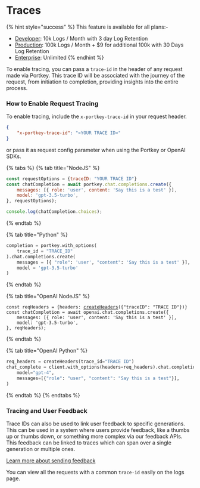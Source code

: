 # Traces

{% hint style="success" %}
This feature is available for all plans:-

* [Developer](https://app.portkey.ai/): 10k Logs / Month with 3 day Log Retention
* [Production](https://app.portkey.ai/): 100k Logs / Month + $9 for additional 100k  with 30 Days Log Retention
* [Enterprise](https://portkey.ai/docs/product/enterprise-offering): Unlimited
{% endhint %}



To enable tracing, you can pass a `trace-id` in the header of any request made via Portkey. This trace ID will be associated with the journey of the request, from initiation to completion, providing insights into the entire process.

### How to Enable Request Tracing

To enable tracing, include the `x-portkey-trace-id` in your request header.

```json
{
    "x-portkey-trace-id": "<YOUR TRACE ID>"
}
```

or pass it as request config parameter when using the Portkey or OpenAI SDKs.

{% tabs %}
{% tab title="NodeJS" %}
```javascript
const requestOptions = {traceID: "YOUR TRACE ID"}
const chatCompletion = await portkey.chat.completions.create({
    messages: [{ role: 'user', content: 'Say this is a test' }],
    model: 'gpt-3.5-turbo',
}, requestOptions);

console.log(chatCompletion.choices);
```
{% endtab %}

{% tab title="Python" %}
```python
completion = portkey.with_options(
    trace_id = "TRACE_ID"
).chat.completions.create(
    messages = [{ "role": 'user', "content": 'Say this is a test' }],
    model = 'gpt-3.5-turbo'
)
```
{% endtab %}

{% tab title="OpenAI NodeJS" %}
<pre class="language-javascript"><code class="lang-javascript">const reqHeaders = {headers: <a data-footnote-ref href="#user-content-fn-1">createHeaders</a>({"traceID": "TRACE ID"})}
const chatCompletion = await openai.chat.completions.create({
    messages: [{ role: 'user', content: 'Say this is a test' }],
    model: 'gpt-3.5-turbo',
}, reqHeaders);
</code></pre>
{% endtab %}

{% tab title="OpenAI Python" %}
```python
req_headers = createHeaders(trace_id="TRACE ID")
chat_complete = client.with_options(headers=req_headers).chat.completions.create(
    model="gpt-4",
    messages=[{"role": "user", "content": "Say this is a test"}],
)
```
{% endtab %}
{% endtabs %}

### Tracing and User Feedback

Trace IDs can also be used to link user feedback to specific generations. This can be used in a system where users provide feedback, like a thumbs up or thumbs down, or something more complex via our feedback APIs. This feedback can be linked to traces which can span over a single generation or multiple ones.

[Learn more about sending feedback](feedback.md)

You can view all the requests with a common `trace-id` easily on the logs page.

<figure><img src="../../.gitbook/assets/image (18).png" alt=""><figcaption></figcaption></figure>

[^1]: Imported from the Portkey SDK
